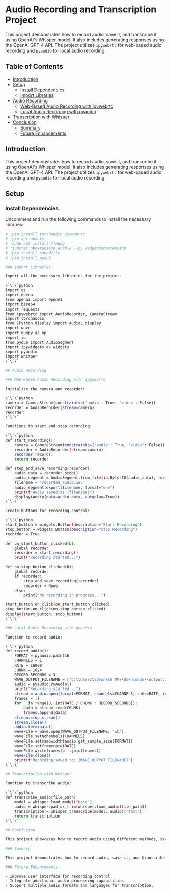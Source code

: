 # Audio Recording and Transcription Project

This project demonstrates how to record audio, save it, and transcribe it using OpenAI's Whisper model. It also includes generating responses using the OpenAI GPT-4 API. The project utilizes `ipywebrtc` for web-based audio recording and `pyaudio` for local audio recording.

## Table of Contents
- [Introduction](#introduction)
- [Setup](#setup)
  - [Install Dependencies](#install-dependencies)
  - [Import Libraries](#import-libraries)
- [Audio Recording](#audio-recording)
  - [Web-Based Audio Recording with ipywebrtc](#web-based-audio-recording-with-ipywebrtc)
  - [Local Audio Recording with pyaudio](#local-audio-recording-with-pyaudio)
- [Transcription with Whisper](#transcription-with-whisper)
- [Conclusion](#conclusion)
  - [Summary](#summary)
  - [Future Enhancements](#future-enhancements)

## Introduction

This project demonstrates how to record audio, save it, and transcribe it using OpenAI's Whisper model. It also includes generating responses using the OpenAI GPT-4 API. The project utilizes `ipywebrtc` for web-based audio recording and `pyaudio` for local audio recording.

## Setup

### Install Dependencies

Uncomment and run the following commands to install the necessary libraries:

```bash
# !pip install torchaudio ipywebrtc    
# !pip apt update
# !sudo apt install ffmpeg
# !jupyter nbextension enable --py widgetsnbextension
# !pip install soundfile
# !pip install pydub

### Import Libraries

Import all the necessary libraries for the project.

\`\`\`python
import os
import openai
from openai import OpenAI
import base64
import requests
from ipywebrtc import AudioRecorder, CameraStream
import torchaudio
from IPython.display import Audio, display
import wave
import numpy as np
import io
from pydub import AudioSegment
import ipywidgets as widgets
import pyaudio
import whisper
\`\`\`

## Audio Recording

### Web-Based Audio Recording with ipywebrtc

Initialize the camera and recorder:

\`\`\`python
camera = CameraStream(constraints={'audio': True, 'video': False})
recorder = AudioRecorder(stream=camera)
recorder
\`\`\`

Functions to start and stop recording:

\`\`\`python
def start_recording():
    camera = CameraStream(constraints={'audio': True, 'video': False})
    recorder = AudioRecorder(stream=camera)
    recorder.record()
    return recorder

def stop_and_save_recording(recorder):
    audio_data = recorder.stop()
    audio_segment = AudioSegment.from_file(io.BytesIO(audio_data), format="wav")
    filename = "recorded_audio.wav"
    audio_segment.export(filename, format="wav")
    print(f"Audio saved as {filename}")
    display(Audio(data=audio_data, autoplay=True))
\`\`\`

Create buttons for recording control:

\`\`\`python
start_button = widgets.Button(description="Start Recording")
stop_button = widgets.Button(description="Stop Recording")
recorder = True

def on_start_button_clicked(b):
    global recorder
    recorder = start_recording()
    print("Recording started...")

def on_stop_button_clicked(b):
    global recorder
    if recorder:
        stop_and_save_recording(recorder)
        recorder = None
    else:
        print("No recording in progress...")

start_button.on_click(on_start_button_clicked)
stop_button.on_click(on_stop_button_clicked)
display(start_button, stop_button)
\`\`\`

### Local Audio Recording with pyaudio

Function to record audio:

\`\`\`python
def record_audio():
    FORMAT = pyaudio.paInt16
    CHANNELS = 1
    RATE = 16000
    CHUNK = 1024
    RECORD_SECONDS = 3
    WAVE_OUTPUT_FILENAME = r"C:\\Users\\Dronesh MM\\Downloads\\output.wav"
    audio = pyaudio.PyAudio()
    print("Recording started...")
    stream = audio.open(format=FORMAT, channels=CHANNELS, rate=RATE, input=True, frames_per_buffer=CHUNK, input_device_index=2)
    frames = []
    for _ in range(0, int(RATE / CHUNK * RECORD_SECONDS)):
        data = stream.read(CHUNK)
        frames.append(data)
    stream.stop_stream()
    stream.close()
    audio.terminate()
    waveFile = wave.open(WAVE_OUTPUT_FILENAME, 'wb')
    waveFile.setnchannels(CHANNELS)
    waveFile.setsampwidth(audio.get_sample_size(FORMAT))
    waveFile.setframerate(RATE)
    waveFile.writeframes(b''.join(frames))
    waveFile.close()
    print(f"Recording saved to: {WAVE_OUTPUT_FILENAME}")
\`\`\`

## Transcription with Whisper

Function to transcribe audio:

\`\`\`python
def transcribe_audio(file_path):
    model = whisper.load_model("base")
    audio = whisper.pad_or_trim(whisper.load_audio(file_path))
    transcription = whisper.transcribe(model, audio)["text"]
    return transcription
\`\`\`

## Conclusion

This project showcases how to record audio using different methods, save the recordings, transcribe them using Whisper, and continuously handle audio recordings and transcriptions.

### Summary

This project demonstrates how to record audio, save it, and transcribe it using OpenAI's Whisper model. It utilizes both web-based and local recording methods, integrates with OpenAI's GPT-4 API for response generation, and showcases potential enhancements for future development.

### Future Enhancements

- Improve user interface for recording control.
- Integrate additional audio processing capabilities.
- Support multiple audio formats and languages for transcription.

